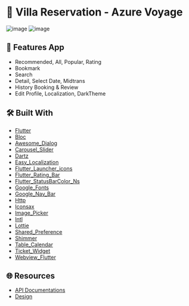 # 🏨 Villa Reservation - Azure Voyage
![image](/assets/mockup_1.png)
![image](/assets/mockup_2.png)

## 🎉 Features App
- Recommended, All, Popular, Rating
- Bookmark
- Search
- Detail, Select Date, Midtrans
- History Booking & Review
- Edit Profile, Localization, DarkTheme

## 🛠️ Built With
* [Flutter](https://flutter.dev/)
* [Bloc](https://pub.dev/packages/flutter_bloc)
* [Awesome_Dialog](https://pub.dev/packages/awesome_dialog)
* [Carousel_Slider](https://pub.dev/packages/carousel_slider)
* [Dartz](https://pub.dev/packages/dartz)
* [Easy_Localization](https://pub.dev/packages/easy_localization)
* [Flutter_Launcher_icons](https://pub.dev/packages/flutter_launcher_icons)
* [Flutter_Rating_Bar](https://pub.dev/packages/flutter_rating_bar)
* [Flutter_StatusBarColor_Ns](https://pub.dev/packages/flutter_statusbarcolor_ns)
* [Google_Fonts](https://pub.dev/packages/google_fonts)
* [Google_Nav_Bar](https://pub.dev/packages/google_nav_bar)
* [Http](https://pub.dev/packages/http)
* [Iconsax](https://pub.dev/packages/iconsax)
* [Image_Picker](https://pub.dev/packages/image_picker)
* [Intl](https://pub.dev/packages/intl)
* [Lottie](https://pub.dev/packages/lottie)
* [Shared_Preference](https://pub.dev/packages/shared_preferences)
* [Shimmer](https://pub.dev/packages/shimmer)
* [Table_Calendar](https://pub.dev/packages/table_calendar)
* [Ticket_Widget](https://pub.dev/packages/ticket_widget)
* [Webview_Flutter](https://pub.dev/packages/webview_flutter)

## 🌐 Resources
- [API Documentations](https://fietarigan.github.io/villa-reservation-api-doc/)
- [Design](https://www.figma.com/file/QcmoBPOw9zgJD6NRa5Urmu/Azura-Voyage?type=design&mode=design&t=Zk45QXV2XWC1RjKZ-1)
